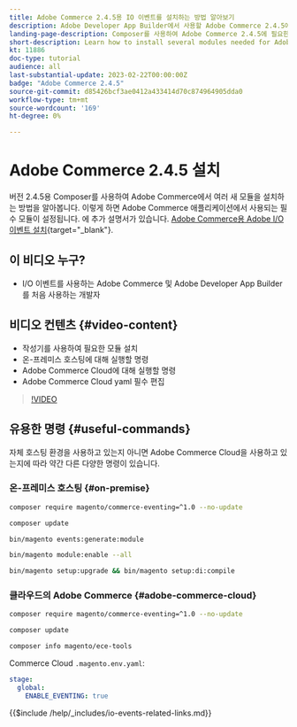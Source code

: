 ```yaml
---
title: Adobe Commerce 2.4.5용 IO 이벤트를 설치하는 방법 알아보기
description: Adobe Developer App Builder에서 사용할 Adobe Commerce 2.4.5에서 IO 이벤트에 필요한 모듈을 설치하는 방법을 알아봅니다
landing-page-description: Composer를 사용하여 Adobe Commerce 2.4.5에 필요한 여러 모듈을 설치하는 방법을 알아봅니다.
short-description: Learn how to install several modules needed for Adobe Commerce 2.4.5 using composer.
kt: 11886
doc-type: tutorial
audience: all
last-substantial-update: 2023-02-22T00:00:00Z
badge: "Adobe Commerce 2.4.5"
source-git-commit: d85426bcf3ae0412a433414d70c874964905dda0
workflow-type: tm+mt
source-wordcount: '169'
ht-degree: 0%

---
```



# Adobe Commerce 2.4.5 설치

버전 2.4.5용 Composer를 사용하여 Adobe Commerce에서 여러 새 모듈을 설치하는 방법을 알아봅니다. 이렇게 하면 Adobe Commerce 애플리케이션에서 사용되는 필수 모듈이 설정됩니다. 에 추가 설명서가 있습니다. [Adobe Commerce용 Adobe I/O 이벤트 설치](https://developer.adobe.com/commerce/events/get-started/installation/){target="_blank"}.

## 이 비디오 누구?

* I/O 이벤트를 사용하는 Adobe Commerce 및 Adobe Developer App Builder를 처음 사용하는 개발자

## 비디오 컨텐츠 {#video-content}

* 작성기를 사용하여 필요한 모듈 설치
* 온-프레미스 호스팅에 대해 실행할 명령
* Adobe Commerce Cloud에 대해 실행할 명령
* Adobe Commerce Cloud yaml 필수 편집

>[!VIDEO](https://video.tv.adobe.com/v/3415794?quality=12&learn=on)

## 유용한 명령 {#useful-commands}

자체 호스팅 환경을 사용하고 있는지 아니면 Adobe Commerce Cloud을 사용하고 있는지에 따라 약간 다른 다양한 명령이 있습니다.

### 온-프레미스 호스팅 {#on-premise}

```bash
composer require magento/commerce-eventing=^1.0 --no-update

composer update

bin/magento events:generate:module

bin/magento module:enable --all

bin/magento setup:upgrade && bin/magento setup:di:compile
```

### 클라우드의 Adobe Commerce {#adobe-commerce-cloud}

```bash
composer require magento/commerce-eventing=^1.0 --no-update

composer update

composer info magento/ece-tools
```

Commerce Cloud `.magento.env.yaml`:

```yaml
stage:
  global:
    ENABLE_EVENTING: true
```

{{$include /help/_includes/io-events-related-links.md}}
